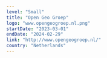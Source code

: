```yaml
---
level: "Small"
title: "Open Geo Groep"
logo: "www.opengeogroep.nl.png"
startDate: "2023-03-01"
endDate: "2024-02-29"
link: "http://www.opengeogroep.nl/"
country: "Netherlands"
---
```

